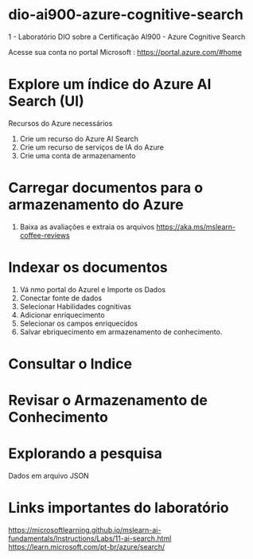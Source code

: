 # dio-ai900-azure-cognitive-search

1 - Laboratório DIO sobre a Certificação AI900 - Azure Cognitive Search

Acesse sua conta no portal Microsoft : https://portal.azure.com/#home

# Explore um índice do Azure AI Search (UI)
Recursos do Azure necessários
1. Crie um recurso do Azure AI Search
2. Crie um recurso de serviços de IA do Azure
3. Crie uma conta de armazenamento

# Carregar documentos para o armazenamento do Azure
1. Baixa as avaliações e extraia os arquivos https://aka.ms/mslearn-coffee-reviews

# Indexar os documentos
1. Vá nmo portal do Azurel e Importe os Dados
2. Conectar fonte de dados
3. Selecionar Habilidades cognitivas
4. Adicionar enriquecimento
5. Selecionar os campos enriquecidos
6. Salvar ebriquecimento em armazenamento de conhecimento.

# Consultar o Indice

# Revisar o Armazenamento de Conhecimento

# Explorando a pesquisa
Dados em arquivo JSON

# Links importantes do laboratório
https://microsoftlearning.github.io/mslearn-ai-fundamentals/Instructions/Labs/11-ai-search.html
https://learn.microsoft.com/pt-br/azure/search/



